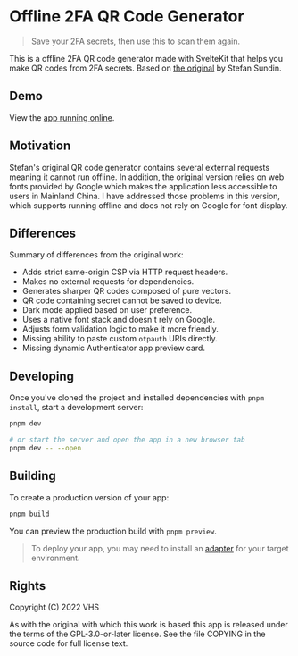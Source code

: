 # Offline 2FA QR Code Generator

> Save your 2FA secrets, then use this to scan them again.

This is a offline 2FA QR code generator made with SvelteKit that helps you make QR codes from 2FA secrets. Based on [the original](https://stefansundin.github.io/2fa-qr/) by Stefan Sundin.

## Demo

View the [app running online](https://2fa-qr-svelte.vercel.app).

## Motivation

Stefan's original QR code generator contains several external requests meaning it cannot run offline. In addition, the original version relies on web fonts provided by Google which makes the application less accessible to users in Mainland China. I have addressed those problems in this version, which supports running offline and does not rely on Google for font display.

## Differences

Summary of differences from the original work:

- Adds strict same-origin CSP via HTTP request headers.
- Makes no external requests for dependencies.
- Generates sharper QR codes composed of pure vectors.
- QR code containing secret cannot be saved to device.
- Dark mode applied based on user preference.
- Uses a native font stack and doesn't rely on Google.
- Adjusts form validation logic to make it more friendly.
- Missing ability to paste custom `otpauth` URIs directly.
- Missing dynamic Authenticator app preview card.

## Developing

Once you've cloned the project and installed dependencies with `pnpm install`, start a development server:

```bash
pnpm dev

# or start the server and open the app in a new browser tab
pnpm dev -- --open
```

## Building

To create a production version of your app:

```bash
pnpm build
```

You can preview the production build with `pnpm preview`.

> To deploy your app, you may need to install an [adapter](https://kit.svelte.dev/docs#adapters) for your target environment.

## Rights

Copyright (C) 2022 VHS

As with the original with which this work is based this app is released under the terms of the GPL-3.0-or-later license. See the file COPYING in the source code for full license text.
